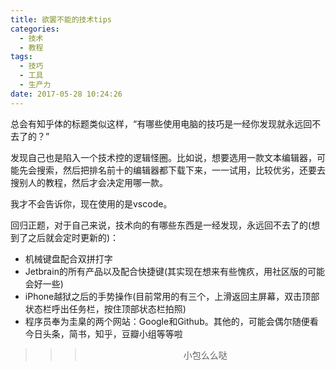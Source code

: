 ```yaml
---
title: 欲罢不能的技术tips
categories:
  - 技术
  - 教程
tags:
  - 技巧
  - 工具
  - 生产力
date: 2017-05-28 10:24:26
---
```


总会有知乎体的标题类似这样，“有哪些使用电脑的技巧是一经你发现就永远回不去了的？”

发现自己也是陷入一个技术控的逻辑怪圈。比如说，想要选用一款文本编辑器，可能先会搜索，然后把排名前十的编辑器都下载下来，一一试用，比较优劣，还要去搜别人的教程，然后才会决定用哪一款。

我才不会告诉你，现在使用的是vscode。

回归正题，对于自己来说，技术向的有哪些东西是一经发现，永远回不去了的(想到了之后就会定时更新的)：
- 机械键盘配合双拼打字
- Jetbrain的所有产品以及配合快捷键(其实现在想来有些愧疚，用社区版的可能会好一些)
- iPhone越狱之后的手势操作(目前常用的有三个，上滑返回主屏幕，双击顶部状态栏呼出任务栏，按住顶部状态栏拍照)
- 程序员奉为圭臬的两个网站：Google和Github。其他的，可能会偶尔随便看今日头条，简书，知乎，豆瓣小组等等啦

>>><div align=center>小包么么哒</div>